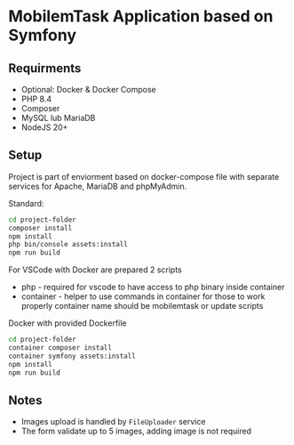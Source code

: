 # MobilemTask Application based on Symfony

## Requirments

- Optional: Docker & Docker Compose
- PHP 8.4
- Composer
- MySQL lub MariaDB
- NodeJS 20+

## Setup

Project is part of enviorment based on docker-compose file with separate services for Apache, MariaDB and phpMyAdmin.

Standard:

```bash
cd project-folder
composer install
npm install
php bin/console assets:install
npm run build
```

For VSCode with Docker are prepared 2 scripts
- php - required for vscode to have access to php binary inside container
- container - helper to use commands in container
for those to work properly container name should be mobilemtask or update scripts

Docker with provided Dockerfile

```bash
cd project-folder
container composer install
container symfony assets:install
npm install
npm run build
```


## Notes

- Images upload is handled by `FileUploader` service
- The form validate up to 5 images, adding image is not required

